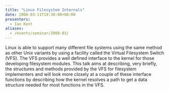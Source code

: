 ```yaml
---
title: "Linux Filesystem Internals"
date: 2008-03-11T19:30:00+08:00
presenters:
  - Ian Kent
aliases:
  - /events/seminar/2008-03/
---
```


Linux is able to support many different file systems using the same
method as other Unix variants by using a facility called the Virtual
Filesystem Switch (VFS). The VFS provides a well defined interface to
the kernel for those developing filesystem modules. This talk aims at
describing, very briefly, the structures and methods provided by the VFS
for filesystem implementers and will look more closely at a couple of
these interface functions by describing how the kernel resolves a path
to get a data structure needed for most functions in the VFS.

<!--more-->

<!-- **Where:**
\'[Futuresphere](https://web.archive.org/web/20080906110343/http://www.futuresphere.com.au/)\',
Christ Church Grammar School, Queenslea Drive, Claremont -->
